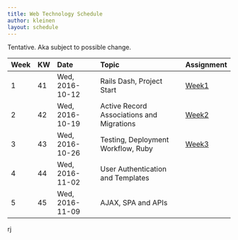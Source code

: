 ```yaml
---
title: Web Technology Schedule
author: kleinen
layout: schedule
---
```


Tentative. Aka subject to possible change.

| Week | KW | Date            | Topic                                     | Assignment                      |
|:-----|:---|:----------------|:------------------------------------------|:--------------------------------|
| 1    | 41 | Wed, 2016-10-12 | Rails Dash, Project Start                 | [Week1](../assignments/#week-1) |
| 2    | 42 | Wed, 2016-10-19 | Active Record Associations and Migrations | [Week2](../assignments/#week-2) |
| 3    | 43 | Wed, 2016-10-26 | Testing, Deployment Workflow, Ruby        | [Week3](../assignments/#week-3) |
| 4    | 44 | Wed, 2016-11-02 | User Authentication and Templates         |                                 |
| 5    | 45 | Wed, 2016-11-09 | AJAX, SPA and APIs                        |                                 |
rj
